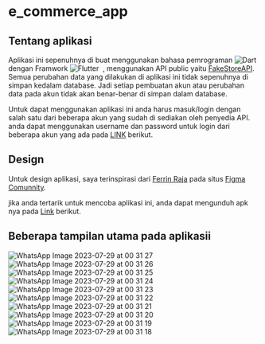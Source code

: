 # e_commerce_app
## Tentang aplikasi
Aplikasi ini sepenuhnya di buat menggunakan bahasa pemrograman ![Dart](https://img.shields.io/badge/-Dart-05122A?style=flat&logo=dart&logoColor=007ACC)&nbsp; dengan Framwork ![Flutter](https://img.shields.io/badge/-Flutter-05122A?style=flat&logo=flutter&logoColor=007ACC)&nbsp; , menggunakan API public yaitu [FakeStoreAPI](https://github.com/keikaavousi/fake-store-api).
Semua perubahan data yang dilakukan di aplikasi ini tidak sepenuhnya di simpan kedalam database. Jadi setiap pembuatan akun atau perubahan data pada akun tidak akan benar-benar di simpan dalam database.

Untuk dapat menggunakan aplikasi ini anda harus masuk/login dengan salah satu dari beberapa akun yang sudah di sediakan oleh penyedia API. anda dapat menggunakan username dan password untuk login dari beberapa akun yang ada pada [LINK](https://fakestoreapi.com/users) berikut. 


## Design 
Untuk design aplikasi, saya terinspirasi dari [Ferrin Raja](https://www.figma.com/@ferrin) pada situs [Figma Comunnity](https://www.figma.com/).

jika anda tertarik untuk mencoba aplikasi ini, anda dapat mengunduh apk nya pada [Link](https://drive.google.com/file/d/1LPtA9q9JxbV7vZsB7MYP42AVfdhLMLru/view?usp=sharing) berikut.

## Beberapa tampilan utama pada aplikasii
![WhatsApp Image 2023-07-29 at 00 31 27](https://github.com/Angga-Nugraha/e_commerce_app/assets/76716099/71eb4744-8d35-4cdf-9a4c-95a012caf5a4)
![WhatsApp Image 2023-07-29 at 00 31 26](https://github.com/Angga-Nugraha/e_commerce_app/assets/76716099/6aed548e-455a-44b2-bb0d-21ee0147cd7c)
![WhatsApp Image 2023-07-29 at 00 31 25](https://github.com/Angga-Nugraha/e_commerce_app/assets/76716099/11b4f566-89b0-4a71-adff-02a7e52c9735)
![WhatsApp Image 2023-07-29 at 00 31 24](https://github.com/Angga-Nugraha/e_commerce_app/assets/76716099/e35a5207-d480-4e91-86d4-665dee71c848)
![WhatsApp Image 2023-07-29 at 00 31 23](https://github.com/Angga-Nugraha/e_commerce_app/assets/76716099/d7680a10-460a-4742-aa5b-2126ae7e079d)
![WhatsApp Image 2023-07-29 at 00 31 22](https://github.com/Angga-Nugraha/e_commerce_app/assets/76716099/25507c2a-9878-4de7-bf11-794af7636ae2)
![WhatsApp Image 2023-07-29 at 00 31 21](https://github.com/Angga-Nugraha/e_commerce_app/assets/76716099/cd95a36f-df7c-471b-beb0-36d862c376fa)
![WhatsApp Image 2023-07-29 at 00 31 20](https://github.com/Angga-Nugraha/e_commerce_app/assets/76716099/81347f76-a1ac-42d7-8ede-63e060788cef)
![WhatsApp Image 2023-07-29 at 00 31 19](https://github.com/Angga-Nugraha/e_commerce_app/assets/76716099/31dc472e-66a4-42bf-ad2e-1d8ad5e1d7a9)
![WhatsApp Image 2023-07-29 at 00 31 18](https://github.com/Angga-Nugraha/e_commerce_app/assets/76716099/519f4239-54d0-42ff-8073-5c05aa02a984)
